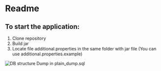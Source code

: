 # Readme
## To start the application:
1. Clone repository
2. Build jar
3. Locate file additional.properties in the same folder with jar file (You can use additional.properties.example)

![DB structure](https://user-images.githubusercontent.com/64738590/200120972-8eeee6d8-11a9-4e9b-9a0b-440a7bb33bad.png)
Dump in plain_dump.sql

